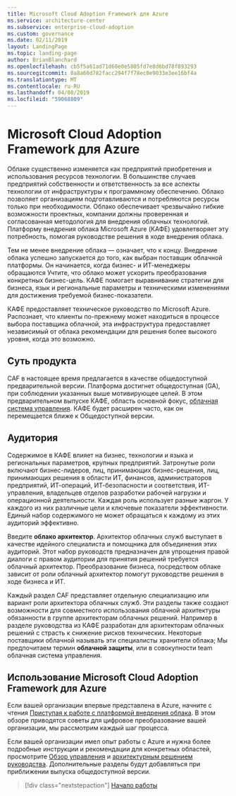 ```yaml
---
title: Microsoft Cloud Adoption Framework для Azure
ms.service: architecture-center
ms.subservice: enterprise-cloud-adoption
ms.custom: governance
ms.date: 02/11/2019
layout: LandingPage
ms.topic: landing-page
author: BrianBlanchard
ms.openlocfilehash: cb5f5a61ad71d60e0e5805fd7e8d6bd78f893293
ms.sourcegitcommit: 0a8a60d782facc294f7f78ec0e9033e3ee16bf4a
ms.translationtype: MT
ms.contentlocale: ru-RU
ms.lasthandoff: 04/08/2019
ms.locfileid: "59068809"
---
```

# <a name="microsoft-cloud-adoption-framework-for-azure"></a>Microsoft Cloud Adoption Framework для Azure

Облаке существенно изменяется как предприятий приобретения и использования ресурсов технологии. В большинстве случаев предприятий собственности и ответственность за все аспекты технологии от инфраструктуры к программному обеспечению. Облако позволяет организациям подготавливаются и потребляются ресурсы только при необходимости. Облако обеспечивает чрезвычайно гибкие возможности проектных, компании должны проверенная и согласованная методология для внедрения облачных технологий. Платформу внедрения облака Microsoft Azure (КАФЕ) удовлетворяет эту потребность, помогая руководстве решения в ходе внедрения облака.

Тем не менее внедрение облака — означает, что к концу. Внедрение облака успешно запускается до того, как выбран поставщик облачной платформы. Он начинается, когда бизнес- и ИТ-менеджеры обращаются Учтите, что облако может ускорить преобразования конкретных бизнес-цель. КАФЕ помогает выравнивание стратегии для бизнеса, язык и региональные параметры и техническими изменениями для достижения требуемой бизнес-показатели.

КАФЕ предоставляет техническое руководство по Microsoft Azure. Распознает, что клиенты по-прежнему может находиться в процессе выбора поставщика облачной, эта инфраструктура предоставляет независимый от облака рекомендации для решения более высокого уровня, когда это возможно.

## <a name="product-truths"></a>Суть продукта

CAF в настоящее время предлагается в качестве общедоступной предварительной версии. Платформа достигнет общедоступная (GA), при соблюдении указанных выше мотивирующее целей. В этом предварительном выпуске КАФЕ, область основной фокус, [облачная система управления](./governance/journeys/overview.md). КАФЕ будет расширен часто, как он перемещается ближе к Общедоступной версии.

## <a name="audience"></a>Аудитория

Содержимое в КАФЕ влияет на бизнес, технологии и языка и региональных параметров, крупных предприятий. Затронутые роли включают бизнес-лидеров, лиц, принимающих бизнес-решения, лиц, принимающих решения в области ИТ, финансов, администраторов предприятий, ИТ-операций, ИТ-безопасности и соответствия, ИТ-управления, владельцев отделов разработки рабочей нагрузки и операционной деятельности. Каждая роль использует разные жаргон. У каждого из них различные цели и ключевые показатели эффективности. Единый набор содержимого не может обращаться к каждому из этих аудиторий эффективно.

Введите **облако архитектор**. Архитектор облачных служб выступает в качестве идейного специалиста и помощника для объединения этих аудиторий. Этот набор руководств предназначен для упрощения правой диалоги с правом аудитории для принятия решений требуется облачный архитектор. Преобразование бизнеса, посредством облаке зависит от роли облачный архитектор помогут руководстве решения в ходе бизнеса и ИТ.

Каждый раздел CAF представляет отдельную специализацию или вариант роли архитектора облачных служб. Эти разделы также создают возможности для совместного использования облачной архитектуры обязанности в группе архитекторам облачных решений. Например в разделе руководства из КАФЕ разработан для архитекторам облачных решений с страсть к снижение рисков технических. Некоторые поставщики облачной называть эти специалисты хранители облака; Мы предпочитаем термин **облачной защиты**, или в совокупности team облачная система управления.

## <a name="how-to-use-the-microsoft-cloud-adoption-framework-for-azure"></a>Использование Microsoft Cloud Adoption Framework для Azure

Если вашей организации впервые представлена в Azure, начните с чтения [Приступая к работе с платформой внедрения облака](./getting-started/overview.md). В этом обзоре приводятся советы для цифровое преобразование вашей организации, мы рассмотрим каждый шаг процесса.

Если вашей организации имел опыт работы с Azure и нужна более подробные инструкции и рекомендации для конкретных областей, просмотрите [Обзор управления](./governance/overview.md) и [архитектурным решением руководства](./decision-guides/overview.md). Дополнительные разделы будут добавляться при приближении выпуска общедоступной версии.

> [!div class="nextstepaction"]
> [Начало работы](./getting-started/overview.md)
